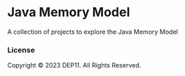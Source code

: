 # Java Memory Model
A collection of projects to explore the Java Memory Model

### License
Copyright &copy; 2023 DEP11. All Rights Reserved.

